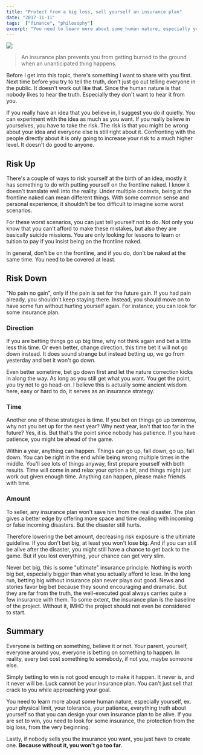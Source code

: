 ```yaml
---
title: "Protect from a big loss, sell yourself an insurance plan"
date: "2017-11-11"
tags:  ["finance", "philosophy"]
excerpt: "You need to learn more about some human nature, especially yourself, ex. your physical limit, your tolerance, your patience, everything truth about yourself so that you can design your own insurance plan to be alive. If you are set to win, you need to look for some insurance, the protection from the big loss, from the very beginning."
---
```


![](https://media-exp1.licdn.com/dms/image/C5612AQEbLPmGtKPJ6w/article-cover_image-shrink_720_1280/0?e=1597881600&v=beta&t=hfY6VQCRdRucHAI1VHhrjd4pCHdyw3x1h4fKDh-b_dQ)

> An insurance plan prevents you from getting burned to the ground when an unanticipated thing happens.

Before I get into this topic, there's something I want to share with you first. Next time before you try to tell the truth, don't just go out telling everyone in the public. It doesn't work out like that. Since the human nature is that nobody likes to hear the truth. Especially they don't want to hear it from you.

If you really have an idea that you believe in, I suggest you do it quietly. You can experiment with the idea as much as you want. If you really believe in yourselves, you have to take the risk. The risk is that you might be wrong about your idea and everyone else is still right about it. Confronting with the people directly about it is only going to increase your risk to a much higher level. It doesn't do good to anyone.

## Risk Up

There's a couple of ways to risk yourself at the birth of an idea, mostly it has something to do with putting yourself on the frontline naked. I know it doesn't translate well into the reality. Under multiple contexts, being at the frontline naked can mean different things. With some common sense and personal experience, it shouldn't be too difficult to imagine some worst scenarios.

For these worst scenarios, you can just tell yourself not to do. Not only you know that you can't afford to make these mistakes, but also they are basically suicide missions. You are only looking for lessons to learn or tuition to pay if you insist being on the frontline naked.

In general, don't be on the frontline, and if you do, don't be naked at the same time. You need to be covered at least.

## Risk Down

"No pain no gain", only if the pain is set for the future gain. If you had pain already, you shouldn't keep staying there. Instead, you should move on to have some fun without hurting yourself again. For instance, you can look for some insurance plan.

### Direction

If you are betting things go up big time, why not think again and bet a little less this time. Or even better, change direction, this time bet it will not go down instead. It does sound strange but instead betting up, we go from yesterday and bet it won't go down.

Even better sometime, bet go down first and let the nature correction kicks in along the way. As long as you still get what you want. You get the point, you try not to go head-on. I believe this is actually some ancient wisdom here, easy or hard to do, it serves as an insurance strategy.

### Time

Another one of these strategies is time. If you bet on things go up tomorrow, why not you bet up for the next year? Why next year, isn't that too far in the future? Yes, it is. But that's the point since nobody has patience. If you have patience, you might be ahead of the game.

Within a year, anything can happen. Things can go up, fall down, go up, fall down. You can be right in the end while being wrong multiple times in the middle. You'll see lots of things anyway, first prepare yourself with both results. Time will come in and relax your option a bit, and things might just work out given enough time. Anything can happen, please make friends with time.

### Amount

To seller, any insurance plan won't save him from the real disaster. The plan gives a better edge by offering more space and time dealing with incoming or false incoming disasters. But the disaster still hurts.

Therefore lowering the bet amount, decreasing risk exposure is the ultimate guideline. If you don't bet big, at least you won't lose big. And if you can still be alive after the disaster, you might still have a chance to get back to the game. But if you lost everything, your chance can get very slim.

Never bet big, this is some "ultimate" insurance principle. Nothing is worth big bet, especially bigger than what you actually afford to lose. In the long run, betting big without insurance plan never plays out good. News and stories favor big bet because they sound encouraging and dramatic. But they are far from the truth, the well-executed goal always carries quite a few insurance with them. To some extent, the insurance plan is the baseline of the project. Without it, IMHO the project should not even be considered to start.

## Summary
Everyone is betting on something, believe it or not. Your parent, yourself, everyone around you, everyone is betting on something to happen. In reality, every bet cost something to somebody, if not you, maybe someone else.

Simply betting to win is not good enough to make it happen. It never is, and it never will be. Luck cannot be your insurance plan. You can't just sell that crack to you while approaching your goal.

You need to learn more about some human nature, especially yourself, ex. your physical limit, your tolerance, your patience, everything truth about yourself so that you can design your own insurance plan to be alive. If you are set to win, you need to look for some insurance, the protection from the big loss, from the very beginning.

Lastly, if nobody sells you the insurance you want, you just have to create one. **Because without it, you won't go too far.**
